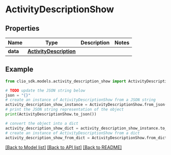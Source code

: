 # ActivityDescriptionShow


## Properties

Name | Type | Description | Notes
------------ | ------------- | ------------- | -------------
**data** | [**ActivityDescription**](ActivityDescription.md) |  | 

## Example

```python
from clio_sdk.models.activity_description_show import ActivityDescriptionShow

# TODO update the JSON string below
json = "{}"
# create an instance of ActivityDescriptionShow from a JSON string
activity_description_show_instance = ActivityDescriptionShow.from_json(json)
# print the JSON string representation of the object
print(ActivityDescriptionShow.to_json())

# convert the object into a dict
activity_description_show_dict = activity_description_show_instance.to_dict()
# create an instance of ActivityDescriptionShow from a dict
activity_description_show_from_dict = ActivityDescriptionShow.from_dict(activity_description_show_dict)
```
[[Back to Model list]](../README.md#documentation-for-models) [[Back to API list]](../README.md#documentation-for-api-endpoints) [[Back to README]](../README.md)


